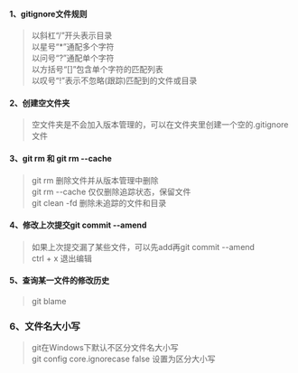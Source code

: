 #### 1、gitignore文件规则
>以斜杠“/”开头表示目录   
>以星号“*”通配多个字符   
>以问号“?”通配单个字符   
>以方括号“[]”包含单个字符的匹配列表   
>以叹号“!”表示不忽略(跟踪)匹配到的文件或目录

#### 2、创建空文件夹
>空文件夹是不会加入版本管理的，可以在文件夹里创建一个空的.gitignore文件

#### 3、git rm 和 git rm --cache
>git rm 删除文件并从版本管理中删除   
>git rm --cache 仅仅删除追踪状态，保留文件   
>git clean -fd 删除未追踪的文件和目录

#### 4、修改上次提交git commit --amend
>如果上次提交漏了某些文件，可以先add再git commit --amend   
>ctrl + x 退出编辑

#### 5、查询某一文件的修改历史
>git blame

### 6、文件名大小写
>git在Windows下默认不区分文件名大小写   
>git config core.ignorecase false 设置为区分大小写   
